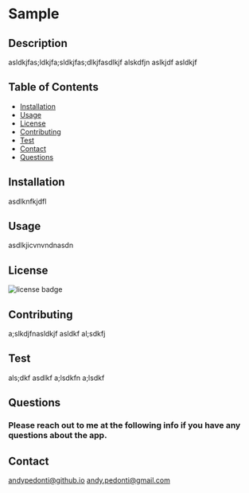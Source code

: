 # Sample 
  
          
  ##  Description
  asldkjfas;ldkjfa;sldkjfas;dlkjfasdlkjf alskdfjn aslkjdf asldkjf 

  ##  Table of Contents
  * [Installation](#Installation)
  * [Usage](#Usage)
  * [License](#License)
  * [Contributing](#Contributing)
  * [Test](#Test)
  * [Contact](#Contact)
  * [Questions](#Questions)
          
  ##  Installation
  asdlknfkjdfl 

  ## Usage
  asdlkjicvnvndnasdn

  ##  License
  ![license badge](https://img.shields.io/badge/license-MIT)

  ##  Contributing
  a;slkdjfnasldkjf asldkf al;sdkfj 
  
  ##  Test  
  als;dkf asdlkf a;lsdkfn a;lsdkf 

  ##  Questions
  ###  Please reach out to me at the following info if you have any questions about the app.
  
  ## Contact 
  andypedonti@github.io
  andy.pedonti@gmail.com

